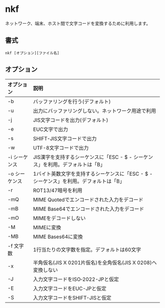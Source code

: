 # nkf

ネットワーク、端末、ホスト間で文字コードを変換するために利用します。

## 書式

```
nkf [オプション][ファイル名]
```

## オプション

|オプション|説明|
|:--|:--|
|-b|バッファリングを行う(デフォルト)|
|-u|出力にバッファリングしない。ネットワーク用途で利用|
|-j|JIS文字コードを出力(デフォルト)|
|-e|EUC文字で出力|
|-s|SHIFT-JIS文字コードで出力|
|-w|UTF-8文字コードで出力|
|-i シーケンス|JIS漢字を支持するシーケンスに「ESC - $ - シーケンス」を利用。デフォルトは「B」|
|-o シーケンス|1バイト英数文字を支持するシーケンスに「ESC - $ - シーケンス」を利用。デフォルトは「B」|
|-r|ROT13/47暗号を利用|
|-mQ|MIME Quotedでエンコードされた入力をデコード|
|-mB|MIME Base64でエンコードされた入力をデコード|
|-mO|MIMEをデコードしない|
|-M|MIMEに変換|
|-MB|MIME Bases64に変換|
|-f 文字数|1行当たりの文字数を指定。デフォルトは60文字|
|-x|半角仮名(JIS X 0201片仮名)を全角仮名(JIS X 0208)へ変換しない|
|-J|入力文字コードをISO‐2022-JPと仮定|
|-E|入力文字コードをEUC-JPと仮定|
|-S|入力文字コードをSHIFT-JISと仮定|
